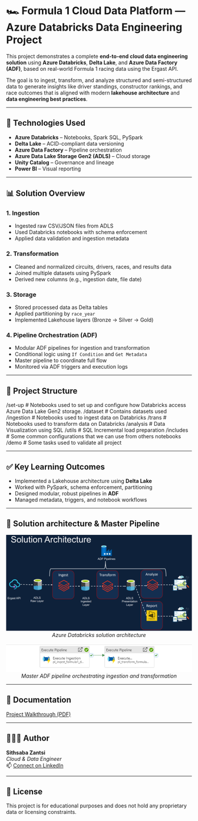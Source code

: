 # 🏎️ Formula 1 Cloud Data Platform — Azure Databricks Data Engineering Project

This project demonstrates a complete **end-to-end cloud data engineering solution** using **Azure Databricks**, **Delta Lake**, and **Azure Data Factory (ADF)**, based on real-world Formula 1 racing data using the Ergast API.

The goal is to ingest, transform, and analyze structured and semi-structured data to generate insights like driver standings, constructor rankings, and race outcomes that is aligned with modern **lakehouse architecture** and **data engineering best practices**.

---

## 🚀 Technologies Used

- **Azure Databricks** – Notebooks, Spark SQL, PySpark
- **Delta Lake** – ACID-compliant data versioning
- **Azure Data Factory** – Pipeline orchestration
- **Azure Data Lake Storage Gen2 (ADLS)** – Cloud storage
- **Unity Catalog** – Governance and lineage
- **Power BI** – Visual reporting

---

## 📊 Solution Overview

### 1. **Ingestion**
- Ingested raw CSV/JSON files from ADLS
- Used Databricks notebooks with schema enforcement
- Applied data validation and ingestion metadata

### 2. **Transformation**
- Cleaned and normalized circuits, drivers, races, and results data
- Joined multiple datasets using PySpark
- Derived new columns (e.g., ingestion date, file date)

### 3. **Storage**
- Stored processed data as Delta tables
- Applied partitioning by `race_year`
- Implemented Lakehouse layers (Bronze → Silver → Gold)

### 4. **Pipeline Orchestration (ADF)**
- Modular ADF pipelines for ingestion and transformation
- Conditional logic using `If Condition` and `Get Metadata`
- Master pipeline to coordinate full flow
- Monitored via ADF triggers and execution logs

---

## 🧱 Project Structure

/set-up    # Notebooks used to set up and configure how Databricks access Azure Data Lake Gen2 storage.
/dataset   # Contains datasets used
/ingestion # Notebooks used to ingest data on Databricks
/trans     # Notebooks used to transform data on Databricks
/analysis  # Data Visualization using SQL
/utils     # SQL Incremental load preparation
/includes  # Some common configurations that we can use from others notebooks
/demo      # Some tasks used to validate all project

---

## ✅ Key Learning Outcomes

- Implemented a Lakehouse architecture using **Delta Lake**
- Worked with PySpark, schema enforcement, partitioning
- Designed modular, robust pipelines in **ADF**
- Managed metadata, triggers, and notebook workflows

---

## 📸 Solution architecture & Master Pipeline 

<p align="center">
  <img src="Project_solution_architect.png" width="600">
  <br />
  <em>Azure Databricks solution architecture</em>
</p>

<p align="center">
  <img src="ADF_parent_pipeline.png" width="600">
  <br />
  <em>Master ADF pipeline orchestrating ingestion and transformation</em>
</p>

---

## 📘 Documentation

[Project Walkthrough (PDF)](./Azure_databricks_data_engineering_project.pdf)

---

## 👨🏽‍💻 Author

**Sithsaba Zantsi**  
_Cloud & Data Engineer_  
📫 [Connect on LinkedIn](https://www.linkedin.com/in/sithsaba-zantsi/)

---

## 📜 License

This project is for educational purposes and does not hold any proprietary data or licensing constraints.

